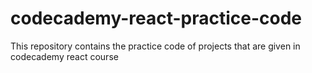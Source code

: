 # codecademy-react-practice-code
This repository contains the practice code  of projects that are given in codecademy react course
